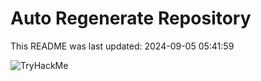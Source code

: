 # Auto Regenerate Repository

This README was last updated: 2024-09-05 05:41:59

 ![TryHackMe](https://tryhackme.com/badge/533634)